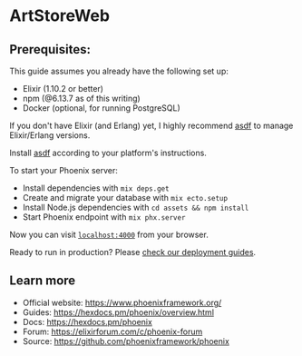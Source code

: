 # ArtStoreWeb

## Prerequisites:

This guide assumes you already have the following set up:

* Elixir (1.10.2 or better)
* npm (@6.13.7 as of this writing)
* Docker (optional, for running PostgreSQL)

If you don't have Elixir (and Erlang) yet, I highly recommend [asdf](https://asdf-vm.com/#/) to manage Elixir/Erlang versions.

Install [asdf](https://asdf-vm.com/#/) according to your platform's instructions.

To start your Phoenix server:

  * Install dependencies with `mix deps.get`
  * Create and migrate your database with `mix ecto.setup`
  * Install Node.js dependencies with `cd assets && npm install`
  * Start Phoenix endpoint with `mix phx.server`

Now you can visit [`localhost:4000`](http://localhost:4000) from your browser.

Ready to run in production? Please [check our deployment guides](https://hexdocs.pm/phoenix/deployment.html).

## Learn more

  * Official website: https://www.phoenixframework.org/
  * Guides: https://hexdocs.pm/phoenix/overview.html
  * Docs: https://hexdocs.pm/phoenix
  * Forum: https://elixirforum.com/c/phoenix-forum
  * Source: https://github.com/phoenixframework/phoenix
